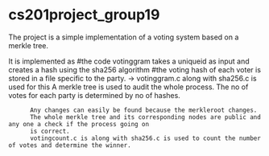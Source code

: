 # cs201project_group19

The project is a simple implementation of a voting system based on a merkle tree.

It is implemented as 
          #the code votinggram takes a uniqueid as input and creates a hash using the sha256 algorithm
          #the voting hash of each voter is stored in a file specific to the party.
          ->
          votinggram.c along with sha256.c is used for this
          A merkle tree is used to audit the whole process.
          The no of votes for each party is determined by no of hashes.


          Any changes can easily be found because the merkleroot changes.
          The whole merkle tree and its corresponding nodes are public and any one a check if the process going on
          is correct.
          votingcount.c is along with sha256.c is used to count the number of votes and determine the winner.


          

          
          
